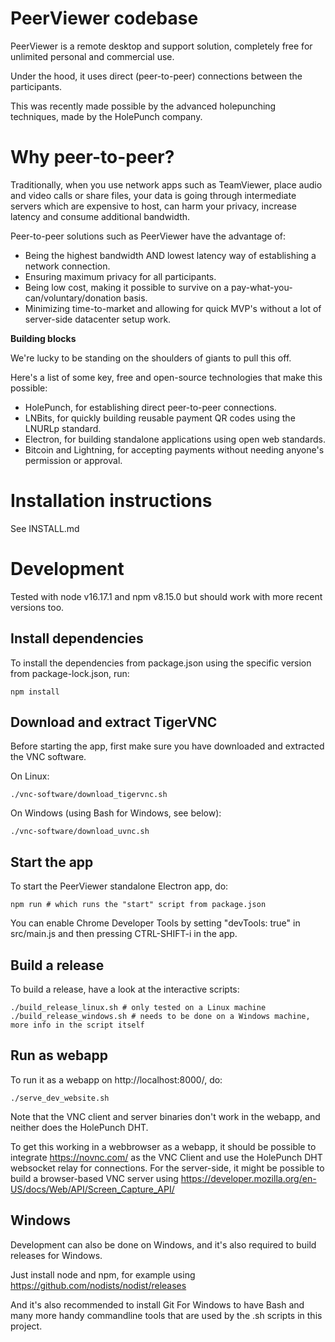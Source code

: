 # PeerViewer codebase

PeerViewer is a remote desktop and support solution, completely free for unlimited personal and commercial use.

Under the hood, it uses direct (peer-to-peer) connections between the participants.

This was recently made possible by the advanced holepunching techniques, made by the HolePunch company.

# Why peer-to-peer?

Traditionally, when you use network apps such as TeamViewer, place audio and video calls or share files, your data is going through intermediate servers which are expensive to host, can harm your privacy, increase latency and consume additional bandwidth.

Peer-to-peer solutions such as PeerViewer have the advantage of:

- Being the highest bandwidth AND lowest latency way of establishing a network connection.
- Ensuring maximum privacy for all participants.
- Being low cost, making it possible to survive on a pay-what-you-can/voluntary/donation basis.
- Minimizing time-to-market and allowing for quick MVP's without a lot of server-side datacenter setup work.

**Building blocks**

We're lucky to be standing on the shoulders of giants to pull this off.

Here's a list of some key, free and open-source technologies that make this possible:

- HolePunch, for establishing direct peer-to-peer connections.
- LNBits, for quickly building reusable payment QR codes using the LNURLp standard.
- Electron, for building standalone applications using open web standards.
- Bitcoin and Lightning, for accepting payments without needing anyone's permission or approval.

# Installation instructions

See INSTALL.md

# Development

Tested with node v16.17.1 and npm v8.15.0 but should work with more recent versions too.

## Install dependencies

To install the dependencies from package.json using the specific version from package-lock.json, run:

`npm install`

## Download and extract TigerVNC

Before starting the app, first make sure you have downloaded and extracted the VNC software.

On Linux:

`./vnc-software/download_tigervnc.sh`

On Windows (using Bash for Windows, see below):

`./vnc-software/download_uvnc.sh`

## Start the app

To start the PeerViewer standalone Electron app, do:

`npm run # which runs the "start" script from package.json`

You can enable Chrome Developer Tools by setting "devTools: true" in src/main.js and then pressing CTRL-SHIFT-i in the app.

## Build a release

To build a release, have a look at the interactive scripts:

`./build_release_linux.sh # only tested on a Linux machine`
`./build_release_windows.sh # needs to be done on a Windows machine, more info in the script itself`

## Run as webapp

To run it as a webapp on http://localhost:8000/, do:
 
`./serve_dev_website.sh`

Note that the VNC client and server binaries don't work in the webapp, and neither does the HolePunch DHT.

To get this working in a webbrowser as a webapp, it should be possible to integrate https://novnc.com/ as the VNC Client and use the HolePunch DHT websocket relay for connections.
For the server-side, it might be possible to build a browser-based VNC server using https://developer.mozilla.org/en-US/docs/Web/API/Screen_Capture_API/

## Windows

Development can also be done on Windows, and it's also required to build releases for Windows.

Just install node and npm, for example using https://github.com/nodists/nodist/releases

And it's also recommended to install Git For Windows to have Bash and many more handy commandline tools that are used by the .sh scripts in this project.

